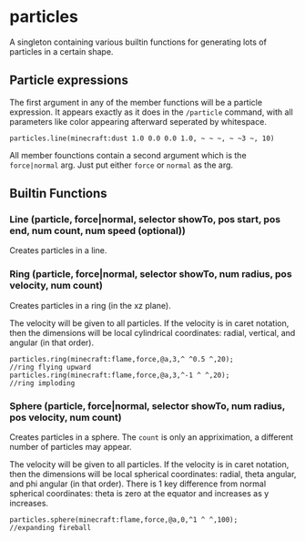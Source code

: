 # particles
A singleton containing various builtin functions for generating lots of particles in a certain shape.
## Particle expressions
The first argument in any of the member functions will be a particle expression. It appears exactly as it does in the `/particle` command, with all parameters like color appearing afterward seperated by whitespace.
```mcpp
particles.line(minecraft:dust 1.0 0.0 0.0 1.0, ~ ~ ~, ~ ~3 ~, 10)
```
All member founctions contain a second argument which is the `force|normal` arg. Just put either `force` or `normal` as the arg.

## Builtin Functions

### Line (particle, force|normal, selector showTo, pos start, pos end, num count, num speed (optional))
Creates particles in a line.
### Ring (particle, force|normal, selector showTo, num radius, pos velocity, num count)
Creates particles in a ring (in the xz plane).

The velocity will be given to all particles. If the velocity is in caret notation, then the dimensions will be local cylindrical coordinates: radial, vertical, and angular (in that order). 
```mcpp
particles.ring(minecraft:flame,force,@a,3,^ ^0.5 ^,20);
//ring flying upward
particles.ring(minecraft:flame,force,@a,3,^-1 ^ ^,20);
//ring imploding
```
### Sphere (particle, force|normal, selector showTo, num radius, pos velocity, num count)
Creates particles in a sphere. The `count` is only an appriximation, a different number of particles may appear.

The velocity will be given to all particles. If the velocity is in caret notation, then the dimensions will be local spherical coordinates: radial, theta angular, and phi angular (in that order). There is 1 key difference from normal spherical coordinates: theta is zero at the equator and increases as y increases.
```mcpp
particles.sphere(minecraft:flame,force,@a,0,^1 ^ ^,100);
//expanding fireball
```